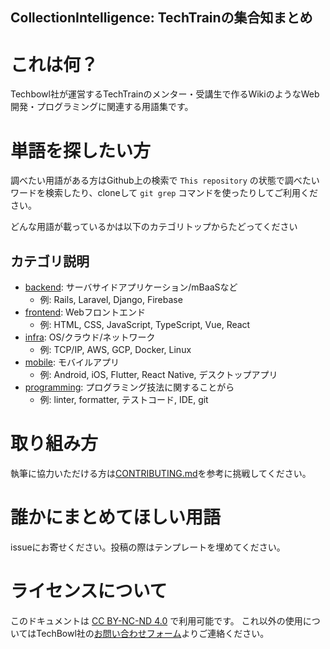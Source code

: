 CollectionIntelligence: TechTrainの集合知まとめ
--- 
# これは何？
Techbowl社が運営するTechTrainのメンター・受講生で作るWikiのようなWeb開発・プログラミングに関連する用語集です。

# 単語を探したい方
調べたい用語がある方はGithub上の検索で `This repository` の状態で調べたいワードを検索したり、cloneして `git grep` コマンドを使ったりしてご利用ください。

どんな用語が載っているかは以下のカテゴリトップからたどってください

## カテゴリ説明

- [backend](./backend/README.md): サーバサイドアプリケーション/mBaaSなど
  - 例: Rails, Laravel, Django, Firebase
- [frontend](./frontend/README.md): Webフロントエンド
  - 例: HTML, CSS, JavaScript, TypeScript, Vue, React
- [infra](./infra/README.md): OS/クラウド/ネットワーク
  - 例:  TCP/IP, AWS, GCP, Docker, Linux
- [mobile](./mobile/README.md): モバイルアプリ
  - 例: Android, iOS, Flutter, React Native, デスクトップアプリ
- [programming](./programming/README.md): プログラミング技法に関することがら
  - 例: linter, formatter, テストコード, IDE, git


# 取り組み方
執筆に協力いただける方は[CONTRIBUTING.md](./CONTRIBUTING.md)を参考に挑戦してください。

# 誰かにまとめてほしい用語
issueにお寄せください。投稿の際はテンプレートを埋めてください。

# ライセンスについて
このドキュメントは [CC BY-NC-ND 4.0](https://creativecommons.org/licenses/by-nc-nd/4.0/deed.ja) で利用可能です。
これ以外の使用についてはTechBowl社の[お問い合わせフォーム](https://goo.gl/forms/3RGpNtXq4RHQAPXw2)よりご連絡ください。
